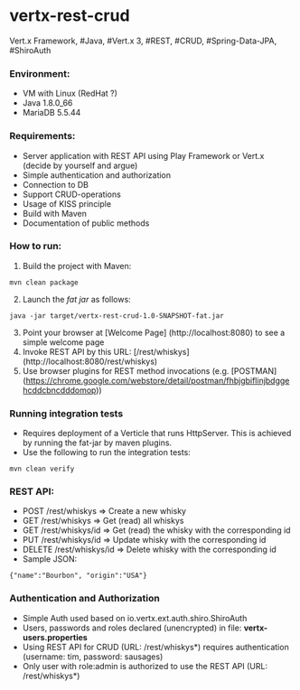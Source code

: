 # vertx-rest-crud
Vert.x Framework, #Java, #Vert.x 3, #REST, #CRUD, #Spring-Data-JPA, #ShiroAuth
### Environment:
- VM with Linux (RedHat ?)
- Java 1.8.0_66
- MariaDB 5.5.44

### Requirements:
- Server application with REST API using Play Framework or Vert.x (decide by yourself and argue)    
- Simple authentication and authorization
- Connection to DB
- Support CRUD-operations
- Usage of KISS principle
- Build with Maven
- Documentation of public methods

### How to run:
1. Build the project with Maven:
```
mvn clean package
```

2. Launch the _fat jar_ as follows:
```
java -jar target/vertx-rest-crud-1.0-SNAPSHOT-fat.jar
```

3. Point your browser at [Welcome Page] (http://localhost:8080) to see a simple welcome page
4. Invoke REST API by this URL: [/rest/whiskys] (http://localhost:8080/rest/whiskys)
5. Use browser plugins for REST method invocations (e.g. [POSTMAN] (https://chrome.google.com/webstore/detail/postman/fhbjgbiflinjbdggehcddcbncdddomop))

### Running integration tests
* Requires deployment of a Verticle that runs HttpServer. This is achieved by running the fat-jar by maven plugins.
* Use the following to run the integration tests:
```
mvn clean verify
```
    
### REST API:
* POST /rest/whiskys => Create a new whisky
* GET /rest/whiskys => Get (read) all whiskys
* GET /rest/whiskys/id => Get (read) the whisky with the corresponding id
* PUT /rest/whiskys/id => Update whisky with the corresponding id
* DELETE /rest/whiskys/id => Delete whisky with the corresponding id
* Sample JSON:
```
{"name":"Bourbon", "origin":"USA"}
```

### Authentication and Authorization
* Simple Auth used based on io.vertx.ext.auth.shiro.ShiroAuth
* Users, passwords and roles declared (unencrypted) in file: **vertx-users.properties**
* Using REST API for CRUD (URL: /rest/whiskys*) requires authentication (username: tim, password: sausages)
* Only user with role:admin is authorized to use the REST API (URL: /rest/whiskys*) 
